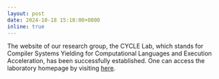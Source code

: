 ```yaml
---
layout: post
date: 2024-10-18 15:18:00+0800
inline: true
---
```


The website of our research group, the CYCLE Lab, which stands for Compiler Systems Yielding for Computational Languages and Execution Acceleration, has been successfully established. One can access the laboratory homepage by visiting [here](https://cyclelaboratory.github.io/). 
